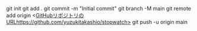 git init
git add .
git commit -m "Initial commit"
git branch -M main
git remote add origin <[GitHubリポジトリのURL](https://github.com/yuzukitakashio/stopwatch)https://github.com/yuzukitakashio/stopwatch>
git push -u origin main
